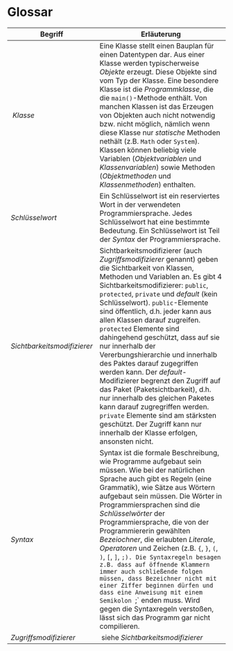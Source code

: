 # Glossar

| Begriff | Erläuterung |
| ------- | ----------- |
| *Klasse* | Eine Klasse stellt einen Bauplan für einen Datentypen dar. Aus einer Klasse werden typischerweise *Objekte* erzeugt. Diese Objekte sind vom Typ der Klasse. Eine besondere Klasse ist die *Programmklasse*, die die `main()`-Methode enthält. Von manchen Klassen ist das Erzeugen von Objekten auch nicht notwendig bzw. nicht möglich, nämlich wenn diese Klasse nur *statische* Methoden nethält (z.B. `Math` oder `System`). Klassen können beliebig viele Variablen (*Objektvariablen* und *Klassenvariablen*) sowie Methoden (*Objektmethoden* und *Klassenmethoden*) enthalten. | 
| *Schlüsselwort* | Ein Schlüsselwort ist ein reserviertes Wort in der verwendeten Programmiersprache. Jedes Schlüsselwort hat eine bestimmte Bedeutung. Ein Schlüsselwort ist Teil der *Syntax* der Programmiersprache. |
| *Sichtbarkeitsmodifizierer* | Sichtbarkeitsmodifizierer (auch *Zugriffsmodifizierer* genannt) geben die Sichtbarkeit von Klassen, Methoden und Variablen an. Es gibt 4 Sichtbarkeitsmodifizierer: `public`, `protected`, `private` und *default* (kein Schlüsselwort). `public`-Elemente sind öffentlich, d.h. jeder kann aus allen Klassen darauf zugreifen. `protected` Elemente sind dahingehend geschützt, dass auf sie nur innerhalb der Vererbungshierarchie und innerhalb des Paktes darauf zugegriffen werden kann. Der *default*-Modifizierer begrenzt den Zugriff auf das Paket (Paketsichtbarkeit), d.h. nur innerhalb des gleichen Paketes kann darauf zugregriffen werden. `private` Elemente sind am stärksten geschützt. Der Zugriff kann nur innerhalb der Klasse erfolgen, ansonsten nicht. |
| *Syntax* | Syntax ist die formale Beschreibung, wie Programme aufgebaut sein müssen. Wie bei der natürlichen Sprache auch gibt es Regeln (eine Grammatik), wie Sätze aus Wörtern aufgebaut sein müssen. Die Wörter in Programmiersprachen sind die *Schlüsselwörter* der Programmiersprache, die von der Programmiererin gewählten *Bezeiochner*, die erlaubten *Literale*, *Operatoren* und Zeichen (z.B. `{`, `}`, `(`, `)`,  `[`, `]`, `;). Die Syntaxregeln besagen z.B. dass auf öffnende Klammern immer auch schließende folgen müssen, dass Bezeichner nicht mit einer Ziffer beginnen dürfen und dass eine Anweisung mit einem Semikolon `;` enden muss. Wird gegen die Syntaxregeln verstoßen, lässt sich das Programm gar nicht compilieren.   |
| *Zugriffsmodifizierer* | siehe *Sichtbarkeitsmodifizierer* |
